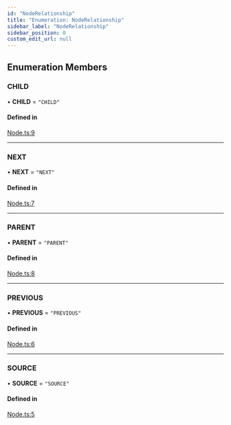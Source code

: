 ```yaml
---
id: "NodeRelationship"
title: "Enumeration: NodeRelationship"
sidebar_label: "NodeRelationship"
sidebar_position: 0
custom_edit_url: null
---
```


## Enumeration Members

### CHILD

• **CHILD** = ``"CHILD"``

#### Defined in

[Node.ts:9](https://github.com/run-llama/LlamaIndexTS/blob/main/packages/core/src/Node.ts#L9)

___

### NEXT

• **NEXT** = ``"NEXT"``

#### Defined in

[Node.ts:7](https://github.com/run-llama/LlamaIndexTS/blob/main/packages/core/src/Node.ts#L7)

___

### PARENT

• **PARENT** = ``"PARENT"``

#### Defined in

[Node.ts:8](https://github.com/run-llama/LlamaIndexTS/blob/main/packages/core/src/Node.ts#L8)

___

### PREVIOUS

• **PREVIOUS** = ``"PREVIOUS"``

#### Defined in

[Node.ts:6](https://github.com/run-llama/LlamaIndexTS/blob/main/packages/core/src/Node.ts#L6)

___

### SOURCE

• **SOURCE** = ``"SOURCE"``

#### Defined in

[Node.ts:5](https://github.com/run-llama/LlamaIndexTS/blob/main/packages/core/src/Node.ts#L5)
